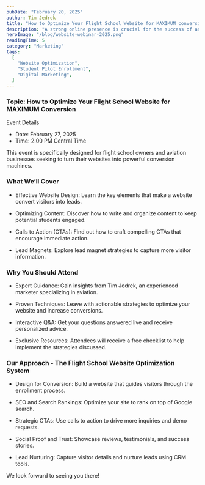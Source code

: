 ```yaml
---
pubDate: "February 20, 2025"
author: Tim Jedrek
title: "How to Optimize Your Flight School Website for MAXIMUM conversion"
description: "A strong online presence is crucial for the success of any flight school. Your website is often the first point of contact for potential students, making it a vital tool for attracting leads and driving enrollments. This webinar will outline key strategies to optimize your flight school website for maximum conversions, turning casual browsers into enthusiastic students."
heroImage: "/blog/website-webinar-2025.png"
readingTime: 5
category: "Marketing"
tags:
  [
    "Website Optimization",
    "Student Pilot Enrollment",
    "Digital Marketing",
  ]
---
```


### Topic: How to Optimize Your Flight School Website for MAXIMUM Conversion

Event Details

- Date: February 27, 2025
- Time: 2:00 PM Central Time

This event is specifically designed for flight school owners and aviation businesses seeking to turn their websites into powerful conversion machines.

### What We’ll Cover

- Effective Website Design: Learn the key elements that make a website convert visitors into leads.

- Optimizing Content: Discover how to write and organize content to keep potential students engaged.

- Calls to Action (CTAs): Find out how to craft compelling CTAs that encourage immediate action.

- Lead Magnets: Explore lead magnet strategies to capture more visitor information.

### Why You Should Attend

- Expert Guidance: Gain insights from Tim Jedrek, an experienced marketer specializing in aviation.

- Proven Techniques: Leave with actionable strategies to optimize your website and increase conversions.

- Interactive Q&A: Get your questions answered live and receive personalized advice.

- Exclusive Resources: Attendees will receive a free checklist to help implement the strategies discussed.

### Our Approach - The Flight School Website Optimization System

- Design for Conversion: Build a website that guides visitors through the enrollment process.

- SEO and Search Rankings: Optimize your site to rank on top of Google search.

- Strategic CTAs: Use calls to action to drive more inquiries and demo requests.

- Social Proof and Trust: Showcase reviews, testimonials, and success stories.

- Lead Nurturing: Capture visitor details and nurture leads using CRM tools.

We look forward to seeing you there!